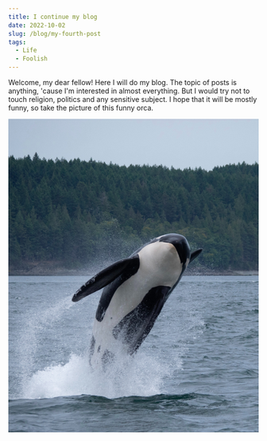 ```yaml
---
title: I continue my blog
date: 2022-10-02
slug: /blog/my-fourth-post
tags:
  - Life
  - Foolish
---
```


Welcome, my dear fellow! Here I will do my blog. 
The topic of posts is anything, 'cause I'm interested in almost everything. 
But I would try not to touch religion, politics and any sensitive subject. 
I hope that it will be mostly funny, so take the picture of this funny orca.

![Alt text](./fourth-post.jpg)